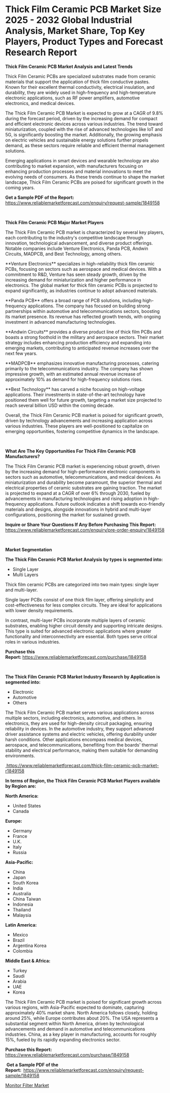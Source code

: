 <p><h1>Thick Film Ceramic PCB Market Size 2025 - 2032 Global Industrial Analysis, Market Share, Top Key Players, Product Types and Forecast Research Report</h1></p><p><strong>Thick Film Ceramic PCB Market Analysis and Latest Trends</strong></p>
<p><p>Thick Film Ceramic PCBs are specialized substrates made from ceramic materials that support the application of thick film conductive pastes. Known for their excellent thermal conductivity, electrical insulation, and durability, they are widely used in high-frequency and high-temperature electronic applications, such as RF power amplifiers, automotive electronics, and medical devices. </p><p>The Thick Film Ceramic PCB Market is expected to grow at a CAGR of 9.8% during the forecast period, driven by the increasing demand for compact and efficient electronic devices across various industries. The trend toward miniaturization, coupled with the rise of advanced technologies like IoT and 5G, is significantly boosting the market. Additionally, the growing emphasis on electric vehicles and sustainable energy solutions further propels demand, as these sectors require reliable and efficient thermal management solutions. </p><p>Emerging applications in smart devices and wearable technology are also contributing to market expansion, with manufacturers focusing on enhancing production processes and material innovations to meet the evolving needs of consumers. As these trends continue to shape the market landscape, Thick Film Ceramic PCBs are poised for significant growth in the coming years.</p></p>
<p><strong>Get a Sample PDF of the Report:&nbsp;</strong> <a href="https://www.reliablemarketforecast.com/enquiry/request-sample/1849158?utm_campaign=3120&utm_medium=2&utm_source=Github&utm_content=ia&utm_term=06042025&utm_id=thick-film-ceramic-pcb">https://www.reliablemarketforecast.com/enquiry/request-sample/1849158</a></p>
<p>&nbsp;</p>
<p><strong>Thick Film Ceramic PCB Major Market Players</strong></p>
<p><p>The Thick Film Ceramic PCB market is characterized by several key players, each contributing to the industry's competitive landscape through innovation, technological advancement, and diverse product offerings. Notable companies include Venture Electronics, Panda PCB, Andwin Circuits, MADPCB, and Best Technology, among others.</p><p>**Venture Electronics** specializes in high-reliability thick film ceramic PCBs, focusing on sectors such as aerospace and medical devices. With a commitment to R&D, Venture has seen steady growth, driven by the increasing demand for miniaturization and higher performance in electronics. The global market for thick film ceramic PCBs is projected to expand significantly, as industries continue to adopt advanced materials.</p><p>**Panda PCB** offers a broad range of PCB solutions, including high-frequency applications. The company has focused on building strong partnerships within automotive and telecommunications sectors, boosting its market presence. Its revenue has reflected growth trends, with ongoing investment in advanced manufacturing technologies.</p><p>**Andwin Circuits** provides a diverse product line of thick film PCBs and boasts a strong foothold in the military and aerospace sectors. Their market strategy includes enhancing production efficiency and expanding into emerging markets, contributing to anticipated revenue increases over the next few years.</p><p>**MADPCB** emphasizes innovative manufacturing processes, catering primarily to the telecommunications industry. The company has shown impressive growth, with an estimated annual revenue increase of approximately 10% as demand for high-frequency solutions rises.</p><p>**Best Technology** has carved a niche focusing on high-voltage applications. Their investments in state-of-the-art technology have positioned them well for future growth, targeting a market size projected to reach several billion USD within the coming decade.</p><p>Overall, the Thick Film Ceramic PCB market is poised for significant growth, driven by technology advancements and increasing application across various industries. These players are well-positioned to capitalize on emerging opportunities, fostering competitive dynamics in the landscape.</p></p>
<p>&nbsp;</p>
<p><strong>What Are The Key Opportunities For Thick Film Ceramic PCB Manufacturers?</strong></p>
<p><p>The Thick Film Ceramic PCB market is experiencing robust growth, driven by the increasing demand for high-performance electronic components in sectors such as automotive, telecommunications, and medical devices. As miniaturization and durability become paramount, the superior thermal and electrical properties of ceramic substrates are gaining traction. The market is projected to expand at a CAGR of over 6% through 2030, fueled by advancements in manufacturing technologies and rising adoption in high-frequency applications. Future outlook indicates a shift towards eco-friendly materials and designs, alongside innovations in hybrid and multi-layer configurations, positioning the market for sustained growth.</p></p>
<p><strong>Inquire or Share Your Questions If Any Before Purchasing This Report:</strong> <a href="https://www.reliablemarketforecast.com/enquiry/pre-order-enquiry/1849158?utm_campaign=3120&utm_medium=2&utm_source=Github&utm_content=ia&utm_term=06042025&utm_id=thick-film-ceramic-pcb">https://www.reliablemarketforecast.com/enquiry/pre-order-enquiry/1849158</a></p>
<p>&nbsp;</p>
<p><strong>Market Segmentation</strong></p>
<p><strong>The Thick Film Ceramic PCB Market Analysis by types is segmented into:</strong></p>
<p><ul><li>Single Layer</li><li>Multi Layers</li></ul></p>
<p><p>Thick film ceramic PCBs are categorized into two main types: single layer and multi-layer. </p><p>Single layer PCBs consist of one thick film layer, offering simplicity and cost-effectiveness for less complex circuits. They are ideal for applications with lower density requirements. </p><p>In contrast, multi-layer PCBs incorporate multiple layers of ceramic substrates, enabling higher circuit density and supporting intricate designs. This type is suited for advanced electronic applications where greater functionality and interconnectivity are essential. Both types serve critical roles in various industries.</p></p>
<p><strong>Purchase this Report:&nbsp;</strong><a href="https://www.reliablemarketforecast.com/purchase/1849158?utm_campaign=3120&utm_medium=2&utm_source=Github&utm_content=ia&utm_term=06042025&utm_id=thick-film-ceramic-pcb">https://www.reliablemarketforecast.com/purchase/1849158</a></p>
<p>&nbsp;</p>
<p><strong>The Thick Film Ceramic PCB Market Industry Research by Application is segmented into:</strong></p>
<p><ul><li>Electronic</li><li>Automotive</li><li>Others</li></ul></p>
<p><p>The Thick Film Ceramic PCB market serves various applications across multiple sectors, including electronics, automotive, and others. In electronics, they are used for high-density circuit packaging, ensuring reliability in devices. In the automotive industry, they support advanced driver assistance systems and electric vehicles, offering durability under harsh conditions. Other applications encompass medical devices, aerospace, and telecommunications, benefiting from the boards' thermal stability and electrical performance, making them suitable for demanding environments.</p></p>
<p><a href="https://www.reliablemarketforecast.com/thick-film-ceramic-pcb-market-r1849158?utm_campaign=3120&utm_medium=2&utm_source=Github&utm_content=ia&utm_term=06042025&utm_id=thick-film-ceramic-pcb">&nbsp;https://www.reliablemarketforecast.com/thick-film-ceramic-pcb-market-r1849158</a></p>
<p><strong>In terms of Region, the Thick Film Ceramic PCB Market Players available by Region are:</strong></p>
<p>
    <p> <strong> North America: </strong>
        <ul>
            <li>United States</li>
            <li>Canada</li>
        </ul>
        </p> 
    <p> <strong> Europe: </strong>
        <ul>
            <li>Germany</li>
            <li>France</li>
            <li>U.K.</li>
            <li>Italy</li>
            <li>Russia</li>
        </ul>
        </p> 
    <p> <strong> Asia-Pacific: </strong>
        <ul>
            <li>China</li>
            <li>Japan</li>
            <li>South Korea</li>
            <li>India</li>
            <li>Australia</li>
            <li>China Taiwan</li>
            <li>Indonesia</li>
            <li>Thailand</li>
            <li>Malaysia</li>
        </ul>
        </p> 
    <p> <strong> Latin America: </strong>
        <ul>
            <li>Mexico</li>
            <li>Brazil</li>
            <li>Argentina Korea</li>
            <li>Colombia</li>
        </ul>
        </p> 
    <p> <strong> Middle East & Africa: </strong>
        <ul>
            <li>Turkey</li>
            <li>Saudi</li>
            <li>Arabia</li>
            <li>UAE</li>
            <li>Korea</li>
        </ul>
    </p>
    </p>
<p><p>The Thick Film Ceramic PCB market is poised for significant growth across various regions, with Asia-Pacific expected to dominate, capturing approximately 40% market share. North America follows closely, holding around 25%, while Europe contributes about 20%. The USA represents a substantial segment within North America, driven by technological advancements and demand in automotive and telecommunications industries. China, as a key player in manufacturing, accounts for roughly 15%, fueled by its rapidly expanding electronics sector.</p></p>
<p><strong>Purchase this Report: </strong><a href="https://www.reliablemarketforecast.com/purchase/1849158?utm_campaign=3120&utm_medium=2&utm_source=Github&utm_content=ia&utm_term=06042025&utm_id=thick-film-ceramic-pcb">https://www.reliablemarketforecast.com/purchase/1849158</a></p>
<p>&nbsp;<strong>Get a Sample PDF of the Report:&nbsp;&nbsp;</strong><a href="https://www.reliablemarketforecast.com/enquiry/request-sample/1849158?utm_campaign=3120&utm_medium=2&utm_source=Github&utm_content=ia&utm_term=06042025&utm_id=thick-film-ceramic-pcb">https://www.reliablemarketforecast.com/enquiry/request-sample/1849158</a></p>
<p><strong></strong></p>
<p><p><a href="https://github.com/saoneubeh8/Market-Research-Report-List-1/blob/main/monitor-filter-market.md?utm_campaign=3120&utm_medium=2&utm_source=Github&utm_content=ia&utm_term=06042025&utm_id=thick-film-ceramic-pcb">Monitor Filter Market</a></p></p>